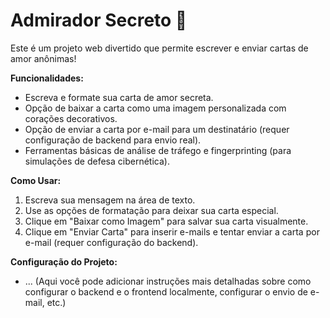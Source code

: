 # Admirador Secreto 💖

Este é um projeto web divertido que permite escrever e enviar cartas de amor anônimas!

**Funcionalidades:**

* Escreva e formate sua carta de amor secreta.
* Opção de baixar a carta como uma imagem personalizada com corações decorativos.
* Opção de enviar a carta por e-mail para um destinatário (requer configuração de backend para envio real).
* Ferramentas básicas de análise de tráfego e fingerprinting (para simulações de defesa cibernética).

**Como Usar:**

1.  Escreva sua mensagem na área de texto.
2.  Use as opções de formatação para deixar sua carta especial.
3.  Clique em "Baixar como Imagem" para salvar sua carta visualmente.
4.  Clique em "Enviar Carta" para inserir e-mails e tentar enviar a carta por e-mail (requer configuração do backend).

**Configuração do Projeto:**

*   ... (Aqui você pode adicionar instruções mais detalhadas sobre como configurar o backend e o frontend localmente, configurar o envio de e-mail, etc.)
